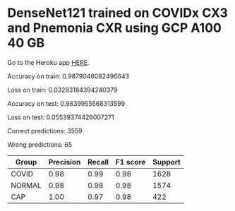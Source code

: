 # DenseNet121 trained on COVIDx CX3 and Pnemonia CXR using GCP A100 40 GB

Go to the Heroku app [HERE](https://covid-vs-cap.herokuapp.com/docs).

Accuracy on train: 0.9879046082496643

Loss on train: 0.03283184394240379

Accuracy on test: 0.9839955568313599

Loss on test: 0.05539374426007271

Correct predictions: 3559

Wrong predictions: 65


| Group  | Precision | Recall | F1 score | Support |
|--------|-----------|--------|----------|---------|
| COVID  | 0.98      | 0.99   | 0.98     | 1628    |
| NORMAL | 0.98      | 0.98   | 0.98     | 1574    |
| CAP    | 1.00      | 0.97   | 0.98     | 422     |

